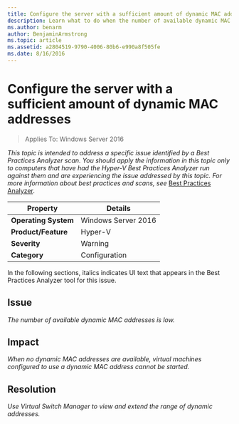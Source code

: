 ```yaml
---
title: Configure the server with a sufficient amount of dynamic MAC addresses
description: Learn what to do when the number of available dynamic MAC addresses is low.
ms.author: benarm
author: BenjaminArmstrong
ms.topic: article
ms.assetid: a2804519-9790-4006-80b6-e990a8f505fe
ms.date: 8/16/2016
---
```

# Configure the server with a sufficient amount of dynamic MAC addresses

>Applies To: Windows Server 2016

*This topic is intended to address a specific issue identified by a Best Practices Analyzer scan. You should apply the information in this topic only to computers that have had the Hyper-V Best Practices Analyzer run against them and are experiencing the issue addressed by this topic. For more information about best practices and scans, see* [Best Practices Analyzer](/previous-versions/windows/it-pro/windows-server-2008-R2-and-2008/dd759260(v=ws.11)).

|Property|Details|
|-|-|
|**Operating System**|Windows Server 2016|
|**Product/Feature**|Hyper-V|
|**Severity**|Warning|
|**Category**|Configuration|

In the following sections, italics indicates UI text that appears in the Best Practices Analyzer tool for this issue.

## Issue

*The number of available dynamic MAC addresses is low.*

## Impact

*When no dynamic MAC addresses are available, virtual machines configured to use a dynamic MAC address cannot be started.*

## Resolution

*Use Virtual Switch Manager to view and extend the range of dynamic addresses.*